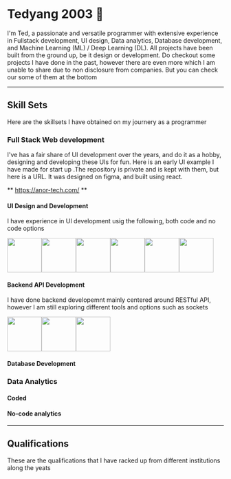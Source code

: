 # Tedyang 2003 👋

I'm Ted, a passionate and versatile programmer with extensive experience in Fullstack development, UI design, Data analytics, Database development, and Machine Learning (ML) / Deep Learning (DL). All projects have been built from the ground up, be it design or development. Do checkout some projects I have done in the past, however there are even more which I am unable to share due to non disclosure from companies. But you can check our some of them at the bottom

<hr />

## Skill Sets
Here are the skillsets I have obtained on my journery as a programmer

### Full Stack Web development
I've has a fair share of UI development over the years, and do it as a hobby, designing and developing these UIs for fun. Here is an early UI example I have made for start up .The repository is private and is kept with them, but here is a URL. It was designed on figma, and built using react.

** https://anor-tech.com/ **

#### UI Design and Development
I have experience in UI development usig the following, both code and no code options
<div style="display:flex; ">
    <img src="https://cdn4.iconfinder.com/data/icons/logos-brands-in-colors/3000/figma-logo-512.png" height="80px"/>
    <img src="https://cdn.pixabay.com/photo/2017/08/05/11/16/logo-2582748_1280.png" height="80px"/>
    <img src="https://cdn.pixabay.com/photo/2017/08/05/11/16/logo-2582747_1280.png" height="80px"/>
    <img src="https://encrypted-tbn0.gstatic.com/images?q=tbn:ANd9GcSff90_MR_zyln7GdER-nrk-YCbgDLc3Lu2BQ&s" height="80px"/>
    <img src="https://upload.wikimedia.org/wikipedia/commons/thumb/d/d5/Tailwind_CSS_Logo.svg/2560px-Tailwind_CSS_Logo.svg.png" height="80px"/>    
    <img src="https://encrypted-tbn0.gstatic.com/images?q=tbn:ANd9GcRwA0vHg8xXDiBGuutv6wIwloQDFJ0HcRDvDx0uqMCS9XDkmneXmAOh1K5K3g&s" height="80px"/>    

</div>


#### Backend API Development
I have done backend developemnt mainly centered around RESTful API, however I am still exploring different tools and options such as sockets
<div style="display:flex;">
    <img src="https://cdn.worldvectorlogo.com/logos/flask.svg" height="80px"/>
    <img src="https://encrypted-tbn0.gstatic.com/images?q=tbn:ANd9GcSKmtAv2G_LoVvYzVphgkaW6W1yj3z0tR7igw&s" height="80px"/>
    <img src="https://encrypted-tbn0.gstatic.com/images?q=tbn:ANd9GcSBwzWqFVu66ck-2u_nDBgLTZbR3cNjpUCbWg&s" height="80px"/>
</div>

#### Database Development


### Data Analytics 
#### Coded

#### No-code analytics


<hr />

## Qualifications
These are the qualifications that I have racked up from different institutions along the yeats